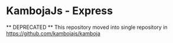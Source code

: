 # KambojaJs - Express

** DEPRECATED **
This repository moved into single repository in https://github.com/kambojajs/kamboja
